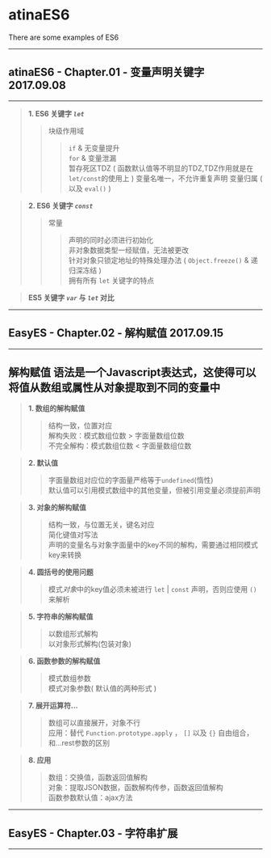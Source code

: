 # atinaES6
There are some examples of ES6

***
## atinaES6 - Chapter.01 - 变量声明关键字 2017.09.08
---
> **1. ES6 关键字 _`let`_**
> > 块级作用域
> > > `if` & 无变量提升  
> > > `for` & 变量泄漏  
> > 暂存死区TDZ ( 函数默认值等不明显的TDZ,TDZ作用就是在`let/const`的使用上 )
> > 变量名唯一，不允许重复声明
> > 变量归属 ( 以及 `eval()` )

> **2. ES6 关键字 _`const`_**
> > 常量
> > > 声明的同时必须进行初始化  
> > > 非对象数据类型一经赋值，无法被更改  
> > > 针对对象只锁定地址的特殊处理办法 ( `Object.freeze()` & 递归深冻结 )  
> > 拥有所有 `let` 关键字的特点

> **ES5 关键字 _`var`_ 与 _`let`_ 对比**
***
## EasyES - Chapter.02 - 解构赋值 2017.09.15
***
解构赋值 语法是一个Javascript表达式，这使得可以将值从数组或属性从对象提取到不同的变量中
---
> **1. 数组的解构赋值**
> > 结构一致，位置对应  
> > 解构失败：模式数组位数 > 字面量数组位数  
> > 不完全解构：模式数组位数 < 字面量数组位数  

> **2. 默认值**
> > 字面量数组对应位的字面量严格等于`undefined`(惰性)  
> > 默认值可以引用模式数组中的其他变量，但被引用变量必须提前声明

> **3. 对象的解构赋值**
> > 结构一致，与位置无关，键名对应  
> > 简化键值对写法  
> > 声明的变量名与对象字面量中的key不同的解构，需要通过相同模式key来转换

> **4. 圆括号的使用问题**
> > 模式*对象*中的key值必须未被进行 `let` | `const` 声明，否则应使用 `()` 来解析

> **5. 字符串的解构赋值**
> > 以数组形式解构  
> > 以对象形式解构(包装对象)  

> **6. 函数参数的解构赋值**
> > 模式数组参数  
> > 模式对象参数( 默认值的两种形式 )  

> **7. 展开运算符...**
> > 数组可以直接展开，对象不行  
> > 应用：替代 `Function.prototype.apply` ， `[]` 以及 `{}` 自由组合，  
> > 和...rest参数的区别

> **8. 应用**
> > 数组：交换值，函数返回值解构  
> > 对象：提取JSON数据，函数解构传参，函数返回值解构  
> > 函数参数默认值：ajax方法
***
## EasyES - Chapter.03 - 字符串扩展
---
